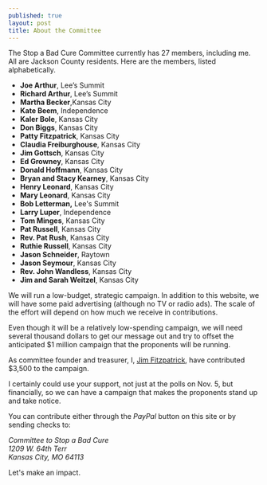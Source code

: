 ```yaml
---
published: true
layout: post
title: About the Committee
---
```


The Stop a Bad Cure Committee currently has 27 members, including me. All are Jackson County residents. Here are the members, listed alphabetically. 

- **Joe Arthur**, Lee’s Summit
- **Richard Arthur**, Lee’s Summit
- **Martha Becker**,Kansas City
- **Kate Beem**, Independence
- **Kaler Bole**, Kansas City
- **Don Biggs**, Kansas City
- **Patty Fitzpatrick**, Kansas City
- **Claudia Freiburghouse**, Kansas City
- **Jim Gottsch**, Kansas City
- **Ed Growney**, Kansas City
- **Donald Hoffmann**, Kansas City
- **Bryan and Stacy Kearney**, Kansas City
- **Henry Leonard**, Kansas City
- **Mary Leonard**, Kansas City
- **Bob Letterman,** Lee's Summit
- **Larry Luper**, Independence
- **Tom Minges**, Kansas City
- **Pat Russell**, Kansas City
- **Rev. Pat Rush**, Kansas City
- **Ruthie Russell**, Kansas City
- **Jason Schneider**, Raytown
- **Jason Seymour**, Kansas City 
- **Rev. John Wandless**, Kansas City
- **Jim and Sarah Weitzel**, Kansas City

We will run a low-budget, strategic campaign. In addition to this website, we will have some paid advertising (although no TV or radio ads). The scale of the effort will depend on how much we receive in contributions.

Even though it will be a relatively low-spending campaign, we will need several thousand dollars to get our message out and try to offset the anticipated $1 million campaign that the proponents will be running.

As committee founder and treasurer, I, [Jim Fitzpatrick](/about-me/), have contributed $3,500 to the campaign.

I certainly could use your support, not just at the polls on Nov. 5, but financially, so we can have a campaign that makes the proponents stand up and take notice.

You can contribute either through the _PayPal_ button on this site or by sending checks to: 

<address>
Committee to Stop a Bad Cure<br/>
1209 W. 64th Terr<br/>
Kansas City, MO  64113<br/>
</address>

Let's make an impact.